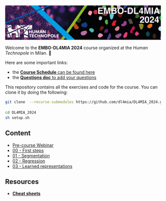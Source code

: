 ![Banner](https://raw.githubusercontent.com/dl4mia/.github/2024/img/DL4MIA_banner_2024.png)

Welcome to the **EMBO-DL4MIA 2024** course organized at the *Human Technopole* in Milan. :tada:

Here are some important links:
- the [**Course Schedule** can be found here](https://docs.google.com/spreadsheets/d/1tsrXfv-KE8Sz-0V9B8_zIrv1Yn_JGgLePfJ4u7Q9_F0/edit#gid=1986559171)
- the [**Questions doc** to add your questions](https://docs.google.com/document/d/1MvMkXoJ56m013QXR-H9WxDcIQ8ipXLszjeS1ZylVkYQ/edit?usp=sharing)

This repository contains all the exercises and code for the course. You can clone it 
by doing the following:

```bash
git clone  --recurse-submodules https://github.com/dl4mia/DL4MIA_2024.git

cd DL4MIA_2024
sh setup.sh
```

## Content

- [Pre-course Webinar](https://github.com/dl4mia/DL4MIA_Pre-course_Webinar)
- [00 - First steps](https://github.com/dl4mia/00_first_steps)
- [01 - Segmentation](https://github.com/dl4mia/01_segmentation)
- [02 - Regression](https://github.com/dl4mia/02_regression)
- [03 - Learned representations](https://github.com/dl4mia/03_learned_representations)

   
## Resources

- [**Cheat sheets**](cheat_sheets)


